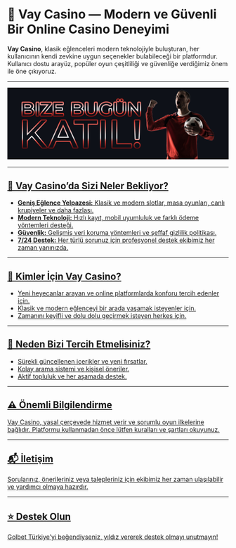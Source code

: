 # 🌟 Vay Casino — Modern ve Güvenli Bir Online Casino Deneyimi

**Vay Casino**, klasik eğlenceleri modern teknolojiyle buluşturan, her kullanıcının kendi zevkine uygun seçenekler bulabileceği bir platformdur. Kullanıcı dostu arayüz, popüler oyun çeşitliliği ve güvenliğe verdiğimiz önem ile öne çıkıyoruz.

---

<p align="center">
 <a href="https://topchikseo.com/click.php?key=00x4bzptx9a5on4r8w7i&keyword=vaycasino&campid=github">
  <img src="https://github.com/ramaswamysabina/vaycasino/blob/main/376756237642.jpg" alt="VayCasino Türkiye" width="700"/>
</p>

---

## 🚀 Vay Casino’da Sizi Neler Bekliyor?

- **Geniş Eğlence Yelpazesi:** Klasik ve modern slotlar, masa oyunları, canlı krupiyeler ve daha fazlası.
- **Modern Teknoloji:** Hızlı kayıt, mobil uyumluluk ve farklı ödeme yöntemleri desteği.
- **Güvenlik:** Gelişmiş veri koruma yöntemleri ve şeffaf gizlilik politikası.
- **7/24 Destek:** Her türlü sorunuz için profesyonel destek ekibimiz her zaman yanınızda.

---

## 📱 Kimler İçin Vay Casino?

- Yeni heyecanlar arayan ve online platformlarda konforu tercih edenler için.
- Klasik ve modern eğlenceyi bir arada yaşamak isteyenler için.
- Zamanını keyifli ve dolu dolu geçirmek isteyen herkes için.

---

## 🎯 Neden Bizi Tercih Etmelisiniz?

- Sürekli güncellenen içerikler ve yeni fırsatlar.
- Kolay arama sistemi ve kişisel öneriler.
- Aktif topluluk ve her aşamada destek.

---

## ⚠️ Önemli Bilgilendirme

Vay Casino, yasal çerçevede hizmet verir ve sorumlu oyun ilkelerine bağlıdır. Platformu kullanmadan önce lütfen kuralları ve şartları okuyunuz.

---

## 📬 İletişim

Sorularınız, önerileriniz veya talepleriniz için ekibimiz her zaman ulaşılabilir ve yardımcı olmaya hazırdır.

---
## ⭐ Destek Olun

Golbet Türkiye’yi beğendiyseniz, yıldız vererek destek olmayı unutmayın!
